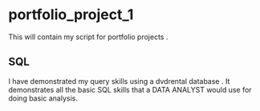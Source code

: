 # portfolio_project_1
This will contain my script for portfolio projects .
## SQL 
I have demonstrated my query skills using a dvdrental database .
It demonstrates all the basic SQL skills that a DATA ANALYST would use for doing basic analysis. 
